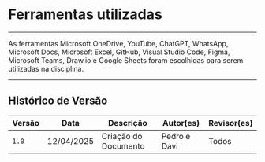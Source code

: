 # Ferramentas utilizadas
---

As ferramentas Microsoft OneDrive, YouTube, ChatGPT, WhatsApp, Microsoft Docs, Microsoft Excel, GitHub, Visual Studio Code, Figma, Microsoft Teams, Draw.io e Google Sheets foram escolhidas para serem utilizadas na disciplina.

---
## Histórico de Versão

| Versão | Data          | Descrição                          | Autor(es)     |  Revisor(es)  |
| ------ | ------------- | ---------------------------------- | ------------- | ------------- |
| `1.0`  |  12/04/2025 |  Criação do Documento | Pedro e Davi  | Todos |
